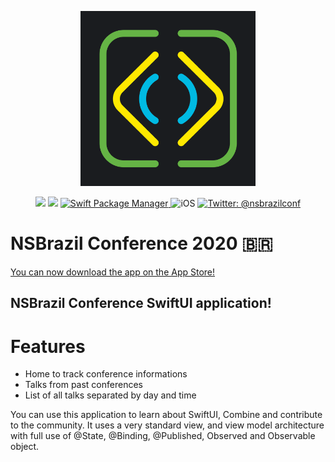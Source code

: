 <p align="center">
    <img src="Logo.png" width="280" max-width="90%" alt="NSBrazilConf" />
</p>

<p align="center">
    <img src="https://github.com/CocoaHeadsConference/CHConferenceApp/workflows/Xcode%20build/badge.svg?branch=master" />
    <img src="https://img.shields.io/badge/Swift-5.2-orange.svg" />
    <a href="https://swift.org/package-manager">
        <img src="https://img.shields.io/badge/swiftpm-compatible-brightgreen.svg?style=flat" alt="Swift Package Manager" />
    </a>
     <img src="http://img.shields.io/badge/platforms-ios-brightgreen.svg?style=flat" alt="iOS" />
    <a href="https://twitter.com/nsbrazilconf">
        <img src="https://img.shields.io/badge/twitter-@nsbrazilconf-blue.svg?style=flat" alt="Twitter: @nsbrazilconf" />
    </a>
</p>


# NSBrazil Conference 2020 🇧🇷


[You can now download the app on the App Store!](https://apps.apple.com/br/app/nsbrazil-2019/id1180455342)


## NSBrazil Conference SwiftUI application!

# Features
* Home to track conference informations
* Talks from past conferences
* List of all talks separated by day and time

You can use this application to learn about SwiftUI, Combine and contribute to the community. It uses a very standard view, and view model architecture with full use of @State, @Binding, @Published, Observed and Observable object. 
